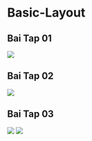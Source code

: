 # Basic-Layout

## Bai Tap 01
![](https://imgur.com/ETZo1Yx.png)

## Bai Tap 02
![](https://imgur.com/ggV5emJ.png)

## Bai Tap 03
![](https://imgur.com/41EhdY6.png)
![](https://media.giphy.com/media/VIW7JKzmh8NkMnoo4M/giphy.gif)
